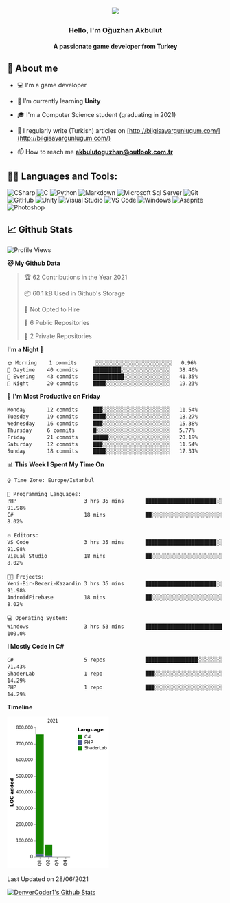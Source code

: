<h3 align="center"><img width="30%" src="https://i.ibb.co/X8Kzg5W/playing-music-bro.png"></h3>

<h3 align="center">Hello, I'm Oğuzhan Akbulut</h3>
<h4 align="center">A passionate game developer from Turkey</h3>

## 📖 About me

- :computer: I'm a game developer

- 🌱 I’m currently learning **Unity**

- 🎓 I'm a Computer Science student (graduating in 2021)

- 📝 I regularly write (Turkish) articles on [http://bilgisayargunlugum.com/](http://bilgisayargunlugum.com/)

- 📫 How to reach me **akbulutoguzhan@outlook.com.tr**


## 👨‍💻 Languages and Tools:

![CSharp](https://img.shields.io/badge/-C%20Sharp-239120?logo=C-sharp&style=flat-square)
![C](http://img.shields.io/badge/-C-A8B9CC?style=flat-square&logo=c&logoColor=ffffff)
![Python](http://img.shields.io/badge/-Python-3776AB?style=flat-square&logo=python&logoColor=ffffff)
![Markdown](https://img.shields.io/badge/-Markdown-000000?style=flat-square&logo=markdown)
![Microsoft Sql Server](https://img.shields.io/badge/-Sql%20Server-CC2927?style=flat-square&logo=microsoft-sql-server&logoColor=ffffff)
![Git](https://img.shields.io/badge/-Git-%23F05032?style=flat-square&logo=git&logoColor=%23ffffff)
![GitHub](https://img.shields.io/badge/-GitHub-181717?style=flat-square&logo=github)
![Unity](https://img.shields.io/badge/-Unity-000000?logo=Unity&style=flat-square)
![Visual Studio](https://img.shields.io/badge/-Visual%20Studio-5C2D91?logo=Visual-Studio&style=flat-square)
![VS Code](http://img.shields.io/badge/-VS%20Code-007ACC?style=flat-square&logo=visual-studio-code&logoColor=ffffff)
![Windows](http://img.shields.io/badge/-Windows-0078D6?style=flat-square&logo=windows&logoColor=ffffff)
![Aseprite](https://img.shields.io/badge/-Aseprite-7D929E?logo=Aseprite&style=flat-square&logoColor=ffffff)
![Photoshop](https://img.shields.io/badge/-Photoshop-31A8FF?logo=Adobe-Photoshop&style=flat-square&logoColor=ffffff)

## 📈 Github Stats

<!--START_SECTION:waka-->
![Profile Views](http://img.shields.io/badge/Profile%20Views-0-blue)

**🐱 My Github Data** 

> 🏆 62 Contributions in the Year 2021
 > 
> 📦 60.1 kB Used in Github's Storage 
 > 
> 🚫 Not Opted to Hire
 > 
> 📜 6 Public Repositories 
 > 
> 🔑 2 Private Repositories  
 > 
**I'm a Night 🦉** 

```text
🌞 Morning    1 commits      ░░░░░░░░░░░░░░░░░░░░░░░░░   0.96% 
🌆 Daytime    40 commits     █████████░░░░░░░░░░░░░░░░   38.46% 
🌃 Evening    43 commits     ██████████░░░░░░░░░░░░░░░   41.35% 
🌙 Night      20 commits     ████░░░░░░░░░░░░░░░░░░░░░   19.23%

```
📅 **I'm Most Productive on Friday** 

```text
Monday       12 commits     ███░░░░░░░░░░░░░░░░░░░░░░   11.54% 
Tuesday      19 commits     ████░░░░░░░░░░░░░░░░░░░░░   18.27% 
Wednesday    16 commits     ███░░░░░░░░░░░░░░░░░░░░░░   15.38% 
Thursday     6 commits      █░░░░░░░░░░░░░░░░░░░░░░░░   5.77% 
Friday       21 commits     █████░░░░░░░░░░░░░░░░░░░░   20.19% 
Saturday     12 commits     ███░░░░░░░░░░░░░░░░░░░░░░   11.54% 
Sunday       18 commits     ████░░░░░░░░░░░░░░░░░░░░░   17.31%

```


📊 **This Week I Spent My Time On** 

```text
⌚︎ Time Zone: Europe/Istanbul

💬 Programming Languages: 
PHP                      3 hrs 35 mins       ███████████████████████░░   91.98% 
C#                       18 mins             ██░░░░░░░░░░░░░░░░░░░░░░░   8.02%

🔥 Editors: 
VS Code                  3 hrs 35 mins       ███████████████████████░░   91.98% 
Visual Studio            18 mins             ██░░░░░░░░░░░░░░░░░░░░░░░   8.02%

🐱‍💻 Projects: 
Yeni-Bir-Beceri-Kazandin 3 hrs 35 mins       ███████████████████████░░   91.98% 
AndroidFirebase          18 mins             ██░░░░░░░░░░░░░░░░░░░░░░░   8.02%

💻 Operating System: 
Windows                  3 hrs 53 mins       █████████████████████████   100.0%

```

**I Mostly Code in C#** 

```text
C#                       5 repos             █████████████████░░░░░░░░   71.43% 
ShaderLab                1 repo              ███░░░░░░░░░░░░░░░░░░░░░░   14.29% 
PHP                      1 repo              ███░░░░░░░░░░░░░░░░░░░░░░   14.29%

```


**Timeline**

![Chart not found](https://raw.githubusercontent.com/akbulutoguzhan/akbulutoguzhan/main/charts/bar_graph.png) 


 Last Updated on 28/06/2021
<!--END_SECTION:waka-->

<!-- https://github.com/anuraghazra/github-readme-stats -->
<a href="https://github.com/anuraghazra/github-readme-stats"><img alt="DenverCoder1's Github Stats" src="https://github-readme-stats.vercel.app/api?username=akbulutoguzhan&show_icons=true&count_private=true&hide=" /></a>
<!--START_SECTION:activity-->

